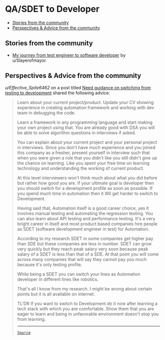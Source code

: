 <!-- omit from toc -->
# QA/SDET to Developer

- [Stories from the community](#stories-from-the-community)
- [Perspectives \& Advice from the community](#perspectives--advice-from-the-community)

## Stories from the community

- [My journey from test engineer to software developer](https://www.reddit.com/r/developersIndia/comments/16wy6es/my_journey_from_test_engineer_to_software/) by u/Slayerofmayor.

## Perspectives & Advice from the community

_u/Effective_Spite6462_ on a post titled [Need guidance on switching from testing to development](https://www.reddit.com/r/developersIndia/comments/twol6c/need_guidance_on_switching_from_testing_to/) shared the following advice:

<blockquote>

Learn about your current project/product. Update your CV showing experience in creating automation framework and working with dev team in debugging the code.

Learn a framework in any programming language and start making your own project using that. You are already good with DSA you will be able to solve algorithm questions in interviews if asked.

You can explain about your current project and your personal project in interviews. Since you don't have much experience and you joined this company as a fresher, present yourself in interview such that when you were given a role that you didn't like you still didn't give up the chance on learning. Like you spent your free time on learning technology and understanding the working of current product.

At this level interviewers won't think much about what you did before but rather how good you are. If your ultimate goal is developer then you should switch for a development profile as soon as possible. If you spend much time in automation then it Wil get harder to switch to Development.

Having said that, Automation itself is a good career choice, yes it involves manual testing and automating the regression testing. You can also learn about API testing and performance testing. It's a very bright career in itself and most product based companies hire people as SDET (software development engineer in test) for Automation.

According to my research SDET in some companies get higher pay than SDE but these companies are less in number. SDET can grow very quickly but they reach peak salary very soon because peak salary of a SDET is less than that of a SDE. At that point you will come across many companies that will say they cannot pay you much because it's only testing profile.

While being a SDET you can switch your lines as Automation developer in different lines like robotics.

That's all I know from my research. I might be wrong about certain points but it is all available on internet.

TL'DR If you want to switch to Development do it now after learning a tech stack with which you are comfortable. Show them that you are eager to learn and being in unfavorable environment doesn't stop you from learning.

---
[`Source`](https://www.reddit.com/r/developersIndia/comments/twol6c/comment/i3gpwlg/)

</blockquote>
